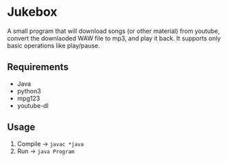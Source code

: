 # Jukebox
A small program that will download songs (or other material) from youtube, convert the downlaoded WAW file to mp3, and play it back.
It supports only basic operations like play/pause.

## Requirements
- Java
- python3
- mpg123
- youtube-dl

## Usage
1. Compile -> `javac *java`
1. Run -> `java Program`
